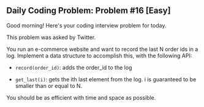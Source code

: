## Daily Coding Problem: Problem #16 [Easy]

Good morning! Here's your coding interview problem for today.

This problem was asked by Twitter.

You run an e-commerce website and want to record the last N order ids in a log. Implement a data structure to accomplish this, with the following API:

* `record(order_id)`: adds the order_id to the log

* `get_last(i)`: gets the ith last element from the log. i is guaranteed to be smaller than or equal to N.

You should be as efficient with time and space as possible.
